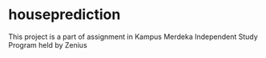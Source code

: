 # houseprediction
This project is a part of assignment in Kampus Merdeka Independent Study Program held by Zenius
